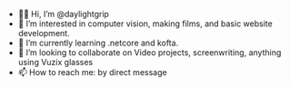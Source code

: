 - 👋✨ Hi, I’m @daylightgrip
- 👀 I’m interested in computer vision, making films, and basic website development.
- 🌱 I’m currently learning .netcore and kofta.
- 💞️ I’m looking to collaborate on Video projects, screenwriting, anything using Vuzix glasses
- 📫 How to reach me: by direct message

<!---
daylightgrip/daylightgrip is a  special ✨ repository because its `README.md` (this file) appears on your GitHub profile.
You can click the Preview link to take a look at your changes.
--->
